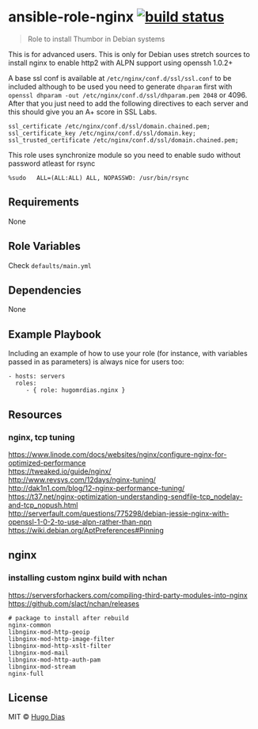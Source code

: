 # ansible-role-nginx [![build status](https://gitlab.com/hugomrdias/ansible-role-nginx/badges/master/build.svg)](https://gitlab.com/hugomrdias/ansible-role-nginx/commits/master)
> Role to install Thumbor in Debian systems

This is for advanced users. This is only for Debian uses stretch sources to install nginx to enable http2 with ALPN support using openssh 1.0.2+

A base ssl conf is available at `/etc/nginx/conf.d/ssl/ssl.conf` to be included although to be used you need to generate `dhparam` first with `openssl dhparam -out /etc/nginx/conf.d/ssl/dhparam.pem 2048` or 4096.
After that you just need to add the following directives to each server and this should give you an A+ score in SSL Labs.

```
ssl_certificate /etc/nginx/conf.d/ssl/domain.chained.pem;
ssl_certificate_key /etc/nginx/conf.d/ssl/domain.key;
ssl_trusted_certificate /etc/nginx/conf.d/ssl/domain.chained.pem;
```

This role uses synchronize module so you need to enable sudo without password atleast for rsync
```
%sudo   ALL=(ALL:ALL) ALL, NOPASSWD: /usr/bin/rsync
```

## Requirements
None   

## Role Variables
Check `defaults/main.yml`

## Dependencies
None

## Example Playbook

Including an example of how to use your role (for instance, with variables passed in as parameters) is always nice for users too:

    - hosts: servers
      roles:
         - { role: hugomrdias.nginx }

## Resources
### nginx, tcp tuning
https://www.linode.com/docs/websites/nginx/configure-nginx-for-optimized-performance   
https://tweaked.io/guide/nginx/   
http://www.revsys.com/12days/nginx-tuning/   
http://dak1n1.com/blog/12-nginx-performance-tuning/   
https://t37.net/nginx-optimization-understanding-sendfile-tcp_nodelay-and-tcp_nopush.html   
http://serverfault.com/questions/775298/debian-jessie-nginx-with-openssl-1-0-2-to-use-alpn-rather-than-npn   
https://wiki.debian.org/AptPreferences#Pinning   


## nginx
### installing custom nginx build with nchan
https://serversforhackers.com/compiling-third-party-modules-into-nginx   
https://github.com/slact/nchan/releases

```
# package to install after rebuild
nginx-common
libnginx-mod-http-geoip
libnginx-mod-http-image-filter
libnginx-mod-http-xslt-filter
libnginx-mod-mail
libnginx-mod-http-auth-pam
libnginx-mod-stream
nginx-full

```


## License
MIT © [Hugo Dias](http://hugodias.me)
